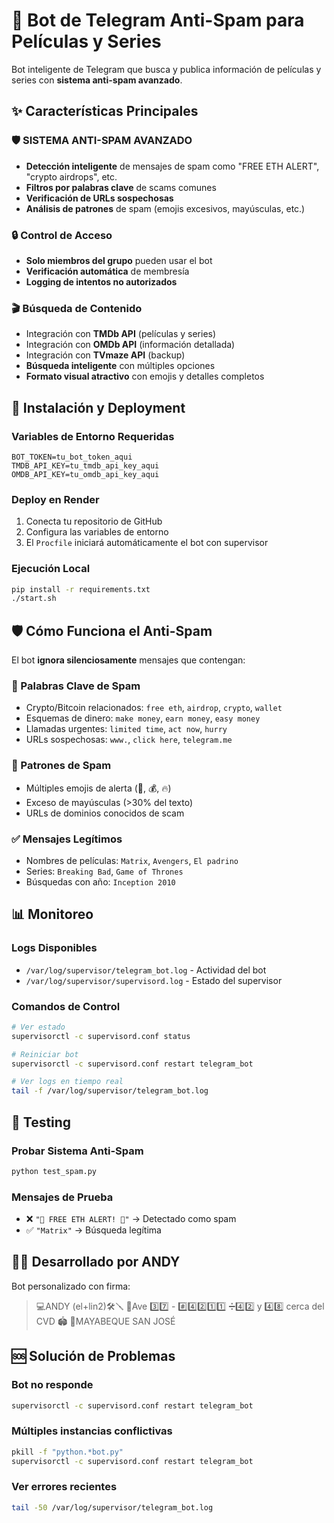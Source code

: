 # 🤖 Bot de Telegram Anti-Spam para Películas y Series

Bot inteligente de Telegram que busca y publica información de películas y series con **sistema anti-spam avanzado**.

## ✨ Características Principales

### 🛡️ **SISTEMA ANTI-SPAM AVANZADO**
- **Detección inteligente** de mensajes de spam como "FREE ETH ALERT", "crypto airdrops", etc.
- **Filtros por palabras clave** de scams comunes
- **Verificación de URLs sospechosas** 
- **Análisis de patrones** de spam (emojis excesivos, mayúsculas, etc.)

### 🔒 **Control de Acceso**
- **Solo miembros del grupo** pueden usar el bot
- **Verificación automática** de membresía
- **Logging de intentos no autorizados**

### 🎬 **Búsqueda de Contenido**
- Integración con **TMDb API** (películas y series)
- Integración con **OMDb API** (información detallada)
- Integración con **TVmaze API** (backup)
- **Búsqueda inteligente** con múltiples opciones
- **Formato visual atractivo** con emojis y detalles completos

## 🚀 Instalación y Deployment

### Variables de Entorno Requeridas
```env
BOT_TOKEN=tu_bot_token_aqui
TMDB_API_KEY=tu_tmdb_api_key_aqui
OMDB_API_KEY=tu_omdb_api_key_aqui
```

### Deploy en Render
1. Conecta tu repositorio de GitHub
2. Configura las variables de entorno
3. El `Procfile` iniciará automáticamente el bot con supervisor

### Ejecución Local
```bash
pip install -r requirements.txt
./start.sh
```

## 🛡️ Cómo Funciona el Anti-Spam

El bot **ignora silenciosamente** mensajes que contengan:

### 🚫 Palabras Clave de Spam
- Crypto/Bitcoin relacionados: `free eth`, `airdrop`, `crypto`, `wallet`
- Esquemas de dinero: `make money`, `earn money`, `easy money`
- Llamadas urgentes: `limited time`, `act now`, `hurry`
- URLs sospechosas: `www.`, `click here`, `telegram.me`

### 🚫 Patrones de Spam
- Múltiples emojis de alerta (🚨, 💰, 🔥)
- Exceso de mayúsculas (>30% del texto)
- URLs de dominios conocidos de scam

### ✅ Mensajes Legítimos
- Nombres de películas: `Matrix`, `Avengers`, `El padrino`
- Series: `Breaking Bad`, `Game of Thrones`
- Búsquedas con año: `Inception 2010`

## 📊 Monitoreo

### Logs Disponibles
- `/var/log/supervisor/telegram_bot.log` - Actividad del bot
- `/var/log/supervisor/supervisord.log` - Estado del supervisor

### Comandos de Control
```bash
# Ver estado
supervisorctl -c supervisord.conf status

# Reiniciar bot
supervisorctl -c supervisord.conf restart telegram_bot

# Ver logs en tiempo real
tail -f /var/log/supervisor/telegram_bot.log
```

## 🔧 Testing

### Probar Sistema Anti-Spam
```bash
python test_spam.py
```

### Mensajes de Prueba
- ❌ `"🚨 FREE ETH ALERT! 🚨"` → Detectado como spam
- ✅ `"Matrix"` → Búsqueda legítima

## 👨‍💻 Desarrollado por ANDY

Bot personalizado con firma:
> 💻ANDY (el+lin2)🛠️🪛 📍Ave 3️⃣7️⃣ - #️⃣4️⃣2️⃣1️⃣1️⃣ ➗4️⃣2️⃣ y 4️⃣8️⃣ cerca del CVD 🏟️ 📌MAYABEQUE SAN JOSÉ

## 🆘 Solución de Problemas

### Bot no responde
```bash
supervisorctl -c supervisord.conf restart telegram_bot
```

### Múltiples instancias conflictivas
```bash
pkill -f "python.*bot.py"
supervisorctl -c supervisord.conf restart telegram_bot
```

### Ver errores recientes
```bash
tail -50 /var/log/supervisor/telegram_bot.log
```
